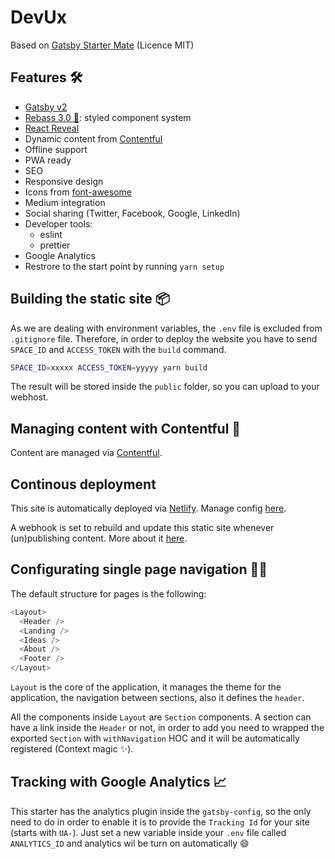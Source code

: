 # DevUx

Based on [Gatsby Starter Mate](https://gatsby-starter-mate.netlify.com/) (Licence MIT)

## Features 🛠

- [Gatsby v2](https://www.gatsbyjs.org/)
- [Rebass 3.0 🎉](https://rebassjs.org/): styled component system
- [React Reveal](https://www.react-reveal.com/)
- Dynamic content from [Contentful](https://contentful.com)
- Offline support
- PWA ready
- SEO
- Responsive design
- Icons from [font-awesome](https://fontawesome.com/)
- Medium integration
- Social sharing (Twitter, Facebook, Google, LinkedIn)
- Developer tools:
  - eslint
  - prettier
- Google Analytics
- Restrore to the start point by running `yarn setup`

## Building the static site 📦

As we are dealing with environment variables, the `.env` file is excluded from `.gitignore` file. Therefore, in order to deploy the website you have to send `SPACE_ID` and `ACCESS_TOKEN` with the `build` command.

```bash
SPACE_ID=xxxxx ACCESS_TOKEN=yyyyy yarn build
```

The result will be stored inside the `public` folder, so you can upload to your webhost.

## Managing content with Contentful 📝

Content are managed via [Contentful](https://app.contentful.com/spaces/gztnd65xpj3c).

## Continous deployment

This site is automatically deployed via [Netlify](https://www.netlify.com/). Manage config [here](https://app.netlify.com/sites/devux/deploys).

A webhook is set to rebuild and update this static site whenever (un)publishing content. More about it [here](https://www.contentful.com/developers/docs/tutorials/general/automate-site-builds-with-webhooks/).

## Configurating single page navigation 👷‍♂️

The default structure for pages is the following:

```javascript
<Layout>
  <Header />
  <Landing />
  <Ideas />
  <About />
  <Footer />
</Layout>
```

`Layout` is the core of the application, it manages the theme for the application, the navigation between sections, also it defines the `header`.

All the components inside `Layout` are `Section` components. A section can have a link inside the `Header` or not, in order to add you need to wrapped the exported `Section` with `withNavigation` HOC and it will be automatically registered (Context magic ✨).

## Tracking with Google Analytics 📈

This starter has the analytics plugin inside the `gatsby-config`, so the only need to do in order to enable it is to provide the `Tracking Id` for your site (starts with `UA-`). Just set a new variable inside your `.env` file called `ANALYTICS_ID` and analytics wil be turn on automatically 😄


